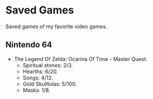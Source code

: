 # Saved Games
Saved games of my favorite video games.

## Nintendo 64
* The Legend Of Zelda: Ocarina Of Time - Master Quest.
  * Spiritual stones: 2/3.
  * Hearths: 6/20.
  * Songs: 4/12.
  * Gold Skulltulas: 5/100.
  * Masks: 1/8.